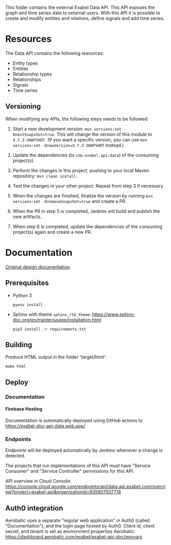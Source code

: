 This folder contains the external Exabel Data API. This API exposes the graph and time series data to external users.
With this API it is possible to create and modify entities and relations, define signals and add time series.

# Resources

The Data API contains the following resources:

* Entity types
* Entities
* Relationship types
* Relationships
* Signals
* Time series

## Versioning

When modifying any APIs, the following steps needs to be followed:

1. Start a new development version:
`mvn versions:set -DnextSnapshot=true`. This will change the version of this module to
`X.Y.Z-SNAPSHOT`. (If you want a specific version, you can use
`mvn versions:set -DnewVersion=X.Y.Z-SNAPSHOT` instead.)

2. Update the dependencies (to `com.exabel.api:data`) of the consuming project(s).

3. Perform the changes in this project, pushing to your local Maven repository: `mvn clean install`.

4. Test the changes in your other project. Repeat from step 3 if necessary.

5. When the changes are finished, finalize the version by running
`mvn versions:set -DremoveSnapshot=true` and create a PR.

6. When the PR in step 5 is completed, Jenkins will build and publish the new artifacts.

7. When step 6 is completed, update the dependencies of the consuming project(s) again and create
a new PR.

# Documentation

[Original design documentation](https://docs.google.com/document/d/1_qogmUdmApPPHqzPgY_jhs0vvpqyMZBOQs_Dm5mZdL0/edit)

## Prerequisites

* Python 3
  ```
  pyenv install
  ```
* Sphinx with theme `sphinx_rtd_theme`: https://www.sphinx-doc.org/en/master/usage/installation.html
  ```
  pip3 install -r requirements.txt
  ```

## Building

Produce HTML output in the folder 'target/html':
```
make html
```


## Deploy

### Documentation

#### Firebase Hosting

Documentation is automatically deployed using GitHub actions to https://exabel-doc-api-data.web.app/

### Endpoints

Endpoints will be deployed automatically by Jenkins whenever a change is detected.

The projects that run implementations of this API must have "Service Consumer" and "Service
Controller" permissions for this API.

API overview in Cloud Console: https://console.cloud.google.com/endpoints/api/data.api.exabel.com/overview?project=exabel-api&organizationId=935607507718

## Auth0 integration

Aerobatic uses a separate "regular web application" in Auth0 (called "Documentation"),
and the login page hosted by Auth0. Client id, client secret, and tenant is set as
environment properties Aerobatic: https://dashboard.aerobatic.com/exabel/exabel-api-doc/envvars

